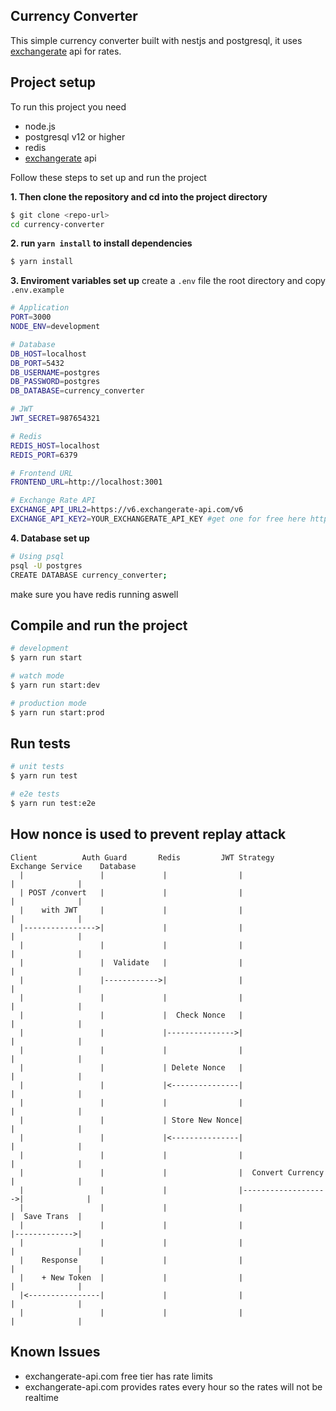 ## Currency Converter

This simple currency converter built with nestjs and postgresql, it uses [exchangerate](https://www.exchangerate-api.com/) api for rates.

## Project setup

To run this project you need

- node.js
- postgresql v12 or higher
- redis
- [exchangerate](https://www.exchangerate-api.com/) api

Follow these steps to set up and run the project

**1. Then clone the repository and cd into the project directory**

```bash
$ git clone <repo-url>
cd currency-converter
```

**2. run `yarn install` to install dependencies**

```bash
$ yarn install
```

**3. Enviroment variables set up**
create a `.env` file the root directory and copy `.env.example`

```bash
# Application
PORT=3000
NODE_ENV=development

# Database
DB_HOST=localhost
DB_PORT=5432
DB_USERNAME=postgres
DB_PASSWORD=postgres
DB_DATABASE=currency_converter

# JWT
JWT_SECRET=987654321

# Redis
REDIS_HOST=localhost
REDIS_PORT=6379

# Frontend URL
FRONTEND_URL=http://localhost:3001

# Exchange Rate API
EXCHANGE_API_URL2=https://v6.exchangerate-api.com/v6
EXCHANGE_API_KEY2=YOUR_EXCHANGERATE_API_KEY #get one for free here https://www.exchangerate-api.com/
```

**4. Database set up**

```bash
# Using psql
psql -U postgres
CREATE DATABASE currency_converter;
```

make sure you have redis running aswell

## Compile and run the project

```bash
# development
$ yarn run start

# watch mode
$ yarn run start:dev

# production mode
$ yarn run start:prod
```

## Run tests

```bash
# unit tests
$ yarn run test

# e2e tests
$ yarn run test:e2e
```

## How nonce is used to prevent replay attack

```
Client          Auth Guard       Redis         JWT Strategy      Exchange Service    Database
  |                 |             |                |                    |              |
  | POST /convert   |             |                |                    |              |
  |    with JWT     |             |                |                    |              |
  |---------------->|             |                |                    |              |
  |                 |             |                |                    |              |
  |                 |  Validate   |                |                    |              |
  |                 |------------>|                |                    |              |
  |                 |             |                |                    |              |
  |                 |             |  Check Nonce   |                    |              |
  |                 |             |--------------->|                    |              |
  |                 |             |                |                    |              |
  |                 |             | Delete Nonce   |                    |              |
  |                 |             |<---------------|                    |              |
  |                 |             |                |                    |              |
  |                 |             | Store New Nonce|                    |              |
  |                 |             |<---------------|                    |              |
  |                 |             |                |                    |              |
  |                 |             |                |  Convert Currency  |              |
  |                 |             |                |------------------->|              |
  |                 |             |                |                    |  Save Trans  |
  |                 |             |                |                    |------------->|
  |                 |             |                |                    |              |
  |    Response     |             |                |                    |              |
  |    + New Token  |             |                |                    |              |
  |<----------------|             |                |                    |              |
  |                 |             |                |                    |              |
```

## Known Issues

- exchangerate-api.com free tier has rate limits
- exchangerate-api.com provides rates every hour so the rates will not be realtime
